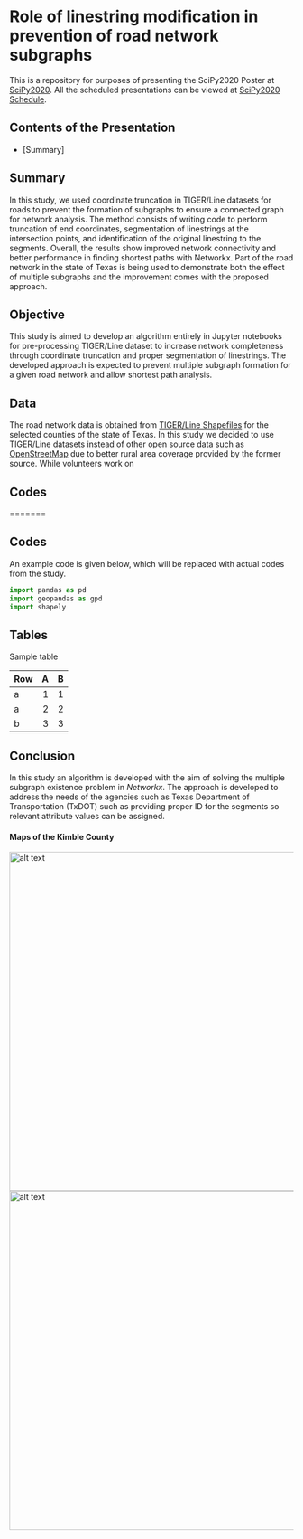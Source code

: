 # Role of linestring modification in prevention of road network subgraphs
This is a repository for purposes of presenting the SciPy2020 Poster at [SciPy2020](https://www.scipy2020.scipy.org). All the scheduled presentations can be viewed at [SciPy2020 Schedule](https://na.eventscloud.com/ehome/487022?&t=d2917a15274e1daf79d80a4253f01e7a).


## Contents of the Presentation
* [Summary]


## Summary
In this study, we used coordinate truncation in TIGER/Line datasets for roads to prevent the formation of subgraphs to ensure a connected graph for network analysis. The method consists of writing code to perform truncation of end coordinates, segmentation of linestrings at the intersection points, and identification of the original linestring to the segments. Overall, the results show improved network connectivity and better performance in finding shortest paths with Networkx. Part of the road network in the state of Texas is being used to demonstrate both the effect of multiple subgraphs and the improvement comes with the proposed approach.

## Objective
This study is aimed to develop an algorithm entirely in Jupyter notebooks for pre-processing TIGER/Line dataset to increase network completeness through coordinate truncation and proper segmentation of linestrings.  The developed approach is expected to prevent multiple subgraph formation for a given road network and allow shortest path analysis.  

## Data

The road network data is obtained from [TIGER/Line Shapefiles](https://www.census.gov/cgi-bin/geo/shapefiles/index.php?year=2019&layergroup=Roads) for the selected counties of the state of Texas. In this study we decided to use TIGER/Line datasets instead of other open source data such as [OpenStreetMap](https://download.geofabrik.de/index.html) due to better rural area coverage provided by the former source. While volunteers work on 

## Codes

=======
## Codes

An example code is given below, which will be replaced with actual codes from the study.
```python
import pandas as pd
import geopandas as gpd
import shapely
```

## Tables

Sample table

| Row  |    A |    B |
| :--- | ---: | ---: |
| a    |    1 |    1 |
| a    |    2 |    2 |
| b    |    3 |    3 |

## Conclusion

 In this study an algorithm is developed with the aim of solving the multiple subgraph existence problem in *Networkx*. The approach is developed to address the needs of the agencies such as Texas Department of Transportation (TxDOT) such as providing proper ID for the segments so relevant attribute values can be assigned.    



#### Maps of the Kimble County

<img src="file:https://github.com/TX-spatial/TX-spatial.github.io/img/A-Kimble.png" alt="alt text" width="600"/>

<img src="file:https://github.com/TX-spatial/TX-spatial.github.io/img/B-Kimblemulti.png" alt="alt text" width="600"/>

